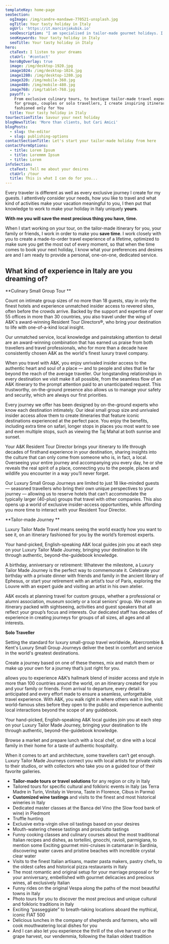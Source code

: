 ```yaml
---
templateKey: home-page
seoSection:
  ogImage: /img/candre-mandawe-770521-unsplash.jpg
  ogTitle: Your tasty holiday in Italy
  ogUrl: 'https://it.marcinjakubik.io'
  seoDescription: "I am specialised in tailor-made gourmet holidays. I love creating travel\t solutions that perfectly suit my guest needs, who have always appreciated my\t attention to detail and creativity in organising unforgettable experiences.\t\n"
  seoKeywords: Your tasty holiday in Italy
  seoTitle: Your tasty holiday in Italy
hero:
  ctaText: I listen to your dreams
  ctaUrl: '#contact'
  heroBgOverlay: true
  image: /img/desktop-1920.jpg
  image1024: /img/desktop-1024.jpg
  image1280: /img/desktop-1280.jpg
  image320: /img/mobile-360.jpg
  image480: /img/mobile-480.jpg
  image768: /img/tablet-768.jpg
  payoff: >
    From exclusive culinary tours, to boutique tailor-made travel experiences
    for groups, couples or solo travellers, I create inspiring itineraries
    fashioned only for You
  title: Your tasty holiday in Italy
tourSectionTitle: Savour your next holiday
blogNewsTitle: 'More than clients, but Cari Amici'
blogPosts:
  - slug: the-editor
  - slug: publishing-options
contactSectionTitle: Let's start your tailor-made holiday from here
contactFormOptions:
  - title: Lorem Ipsum
  - title: Loremmm Ipsum
  - title: Lorem
infoSection:
  ctaText: Tell me about your desires
  ctaUrl: /tour
  title: This is what I can do for you...
---
```

Every traveler is different as well as every exclusive journey I create for my guests. I attentively consider your needs, how you like to travel and what kind of activities make your vacation meaningful to you, I then put that knowledge to work to make your holiday in Italy uniquely **yours**. 

**With me you will save the most precious thing you have, time.**

When I start working on your tour, on the tailor-made itinerary for you, your family or friends, I work in order to make you **save time**. I work closely with you to create a made-to-order travel experience of a lifetime, optimized to make sure you get the most out of every moment, so that when the time comes to book your next holiday, I know what your preferences and desires are and I am ready to provide a personal, one-on-one, dedicated service. 

## What kind of experience in Italy are you dreaming of?

**Culinary Small Group Tour  **           

Count on intimate group sizes of no more than 18 guests, stay in only the finest hotels and experience unmatched insider access to revered sites, often before the crowds arrive. Backed by the support and expertise of over 55 offices in more than 30 countries, you also travel under the wing of A&K's award-winning Resident Tour Directors®, who bring your destination to life with one-of-a-kind local insight.

Our unmatched service, local knowledge and painstaking attention to detail are an award-winning combination that has earned us praise from both travellers and travel professionals, who for more than a decade have consistently chosen A&K as the world's finest luxury travel company.

When you travel with A&K, you enjoy unrivaled insider access to the authentic heart and soul of a place — and to people and sites that lie far beyond the reach of the average traveller. Our longstanding relationships in every destination we visit make it all possible, from the seamless flow of an A&K itinerary to the prompt attention paid to an unanticipated request. This trustworthy, on-the-ground presence also allows us to manage your safety and security, which are always our first priorities.

Every journey we offer has been designed by on-the-ground experts who know each destination intimately. Our ideal small group size and unrivaled insider access allow them to create itineraries that feature iconic destinations experienced at the perfect pace. You enjoy the benefits, including extra time on safari, longer stops in places you most want to see and even multiple stops, such as viewing the Taj Mahal at both sunrise and sunset.

Your A&K Resident Tour Director brings your itinerary to life through decades of firsthand experience in your destination, sharing insights into the culture that can only come from someone who is, in fact, a local. Overseeing your entire journey and accompanying you every day, he or she reveals the real spirit of a place, connecting you to the people, places and wildlife you encounter in a way you’ll never forget.

Our Luxury Small Group Journeys are limited to just 18 like-minded guests — seasoned travellers who bring their own unique perspectives to your journey — allowing us to reserve hotels that can’t accommodate the typically larger (40-plus) groups that travel with other companies. This also opens up a world of exclusive insider-access opportunities, while affording you more time to interact with your Resident Tour Director.

**Tailor-made Journey     **    

Luxury Tailor Made Travel means seeing the world exactly how you want to see it, on an itinerary fashioned for you by the world’s foremost experts.

Your hand-picked, English-speaking A&K local guides join you at each step on your Luxury Tailor Made Journey, bringing your destination to life through authentic, beyond-the-guidebook knowledge.

A birthday, anniversary or retirement: Whatever the milestone, a Luxury Tailor Made Journey is the perfect way to commemorate it. Celebrate your birthday with a private dinner with friends and family in the ancient library of Ephesus, or start your retirement with an artist’s tour of Paris, exploring the Louvre with an expert guide and visiting an artist in his own atelier.

A&K excels at planning travel for custom groups, whether a professional or alumni association, museum society or a local seniors’ group. We create an itinerary packed with sightseeing, activities and guest speakers that all reflect your group’s focus and interests. Our dedicated staff has decades of experience in creating journeys for groups of all sizes, all ages and all interests.

**Solo Traveller**

Setting the standard for luxury small-group travel worldwide, Abercrombie & Kent's Luxury Small Group Journeys deliver the best in comfort and service in the world's greatest destinations.

Create a journey based on one of these themes, mix and match them or make up your own for a journey that’s just right for you.

allows you to experience A&K’s hallmark blend of insider access and style in more than 100 countries around the world, on an itinerary created for you and your family or friends. From arrival to departure, every detail is anticipated and every effort made to ensure a seamless, unforgettable travel experience. With A&K, you walk right in where others wait in line, visit world-famous sites before they open to the public and experience authentic local interactions beyond the scope of any guidebook.

Your hand-picked, English-speaking A&K local guides join you at each step on your Luxury Tailor Made Journey, bringing your destination to life through authentic, beyond-the-guidebook knowledge.

Browse a market and prepare lunch with a local chef, or dine with a local family in their home for a taste of authentic hospitality.

When it comes to art and architecture, some travellers can’t get enough. Luxury Tailor Made Journeys connect you with local artists for private visits to their studios, or with collectors who take you on a guided tour of their favorite galleries.

* **Tailor-made tours or travel solutions** for any region or city in Italy	
* Tailored tours for specific cultural and folkloric events in Italy (as Terra Madre in Turin, Vinitaly in Verona, Taste in Florence, Cibus in Parma)	
* **Customized wine tastings** and visits to the finest and most historical wineries in Italy	
* Dedicated master classes at the Banca del Vino (the Slow food bank of wine) in Piedmont	
* Truffle hunting	
* Exclusive extra-virgin olive oil tastings based on your desires	
* Mouth-watering cheese tastings and prosciutto tastings	
* Funny cooking classes and culinary courses about the most traditional Italian recipes and dishes, as tortellini, gnocchi, ravioli, parmigiana, to mention some Exciting gourmet mini-cruises in catamaran in Sardinia, discovering water caves and pristine beaches with incredible crystal clear water	
* Visits to the finest Italian artisans, master pasta makers, pastry chefs, to the oldest cafes and historical pizza restaurants in Italy	
* The most romantic and original setup for your marriage proposal or for your anniversary, embellished with gourmet delicacies and precious wines, all exclusively Italian	
* Funny rides on the original Vespa along the paths of the most beautiful towns in Italy	
* Photo tours for you to discover the most precious and unique cultural and folkloric traditions in Italy	
* Exciting “passeggiate” to breath-taking locations aboard the mythical, iconic FIAT 500	
* Delicious lunches in the company of shepherds and farmers, who will cook mouthwatering local dishes for you	
* And I can also let you experience the thrill of the olive harvest or the grape harvest, our vendemmia, following the Italian oldest tradition
